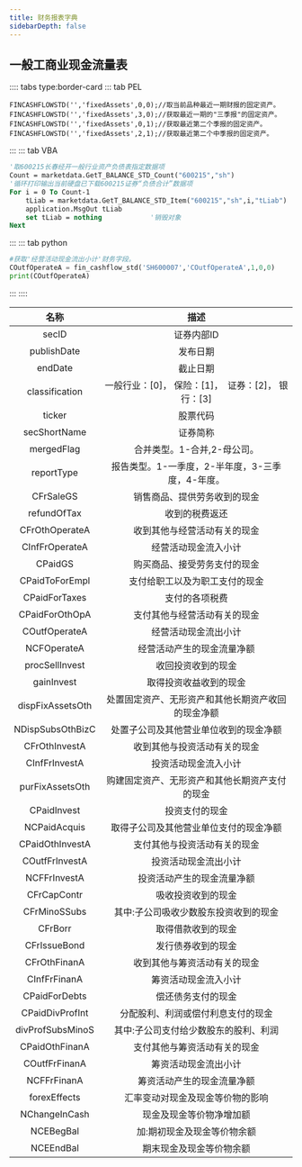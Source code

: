 ```yaml
---
title: 财务报表字典
sidebarDepth: false
---
```


## 一般工商业现金流量表

:::: tabs type:border-card
::: tab PEL
```autoit
FINCASHFLOWSTD('','fixedAssets',0,0);//取当前品种最近一期财报的固定资产。
FINCASHFLOWSTD('','fixedAssets',3,0);//获取最近一期的"三季报"的固定资产。
FINCASHFLOWSTD('','fixedAssets',0,1);//获取最近第二个季报的固定资产。
FINCASHFLOWSTD('','fixedAssets',2,1);//获取最近第二个中季报的固定资产。
```
:::
::: tab VBA
```vb
'取600215长春经开一般行业资产负债表指定数据项
Count = marketdata.GetT_BALANCE_STD_Count("600215","sh")
'循环打印输出当前硬盘已下载600215证券“负债合计”数据项 
For i = 0 To Count-1
    tLiab = marketdata.GetT_BALANCE_STD_Item("600215","sh",i,"tLiab")
    application.MsgOut tLiab
    set tLiab = nothing            '销毁对象 
Next
```
:::
::: tab python
```py
#获取'经营活动现金流出小计'财务字段。
COutfOperateA = fin_cashflow_std('SH600007','COutfOperateA',1,0,0)
print(COutfOperateA)
```
:::
::::

|名称 | 描述 |
|:---------:|:----------:|
|	secID	|	证券内部ID	|
|	publishDate	|	发布日期	|
|	endDate	|	截止日期	|
|	classification	|	一般行业：[0]， 保险：[1]，  证券：[2]， 银行：[3]	|
|	ticker	|	股票代码	|
|	secShortName	|	证券简称	|
|	mergedFlag	|	合并类型。1-合并,2-母公司。	|
|	reportType	|	报告类型。1-一季度，2-半年度，3-三季度，4-年度。	|
|	CFrSaleGS	|	销售商品、提供劳务收到的现金	|
|	refundOfTax	|	收到的税费返还	|
|	CFrOthOperateA	|	收到其他与经营活动有关的现金	|
|	CInfFrOperateA	|	经营活动现金流入小计	|
|	CPaidGS	|	购买商品、接受劳务支付的现金	|
|	CPaidToForEmpl	|	支付给职工以及为职工支付的现金	|
|	CPaidForTaxes	|	支付的各项税费	|
|	CPaidForOthOpA	|	支付其他与经营活动有关的现金	|
|	COutfOperateA	|	经营活动现金流出小计	|
|	NCFOperateA	|	经营活动产生的现金流量净额	|
|	procSellInvest	|	收回投资收到的现金	|
|	gainInvest	|	取得投资收益收到的现金	|
|	dispFixAssetsOth	|	处置固定资产、无形资产和其他长期资产收回的现金净额	|
|	NDispSubsOthBizC	|	处置子公司及其他营业单位收到的现金净额	|
|	CFrOthInvestA	|	收到其他与投资活动有关的现金	|
|	CInfFrInvestA	|	投资活动现金流入小计	|
|	purFixAssetsOth	|	购建固定资产、无形资产和其他长期资产支付的现金	|
|	CPaidInvest	|	投资支付的现金	|
|	NCPaidAcquis	|	取得子公司及其他营业单位支付的现金净额	|
|	CPaidOthInvestA	|	支付其他与投资活动有关的现金	|
|	COutfFrInvestA	|	投资活动现金流出小计	|
|	NCFFrInvestA	|	投资活动产生的现金流量净额	|
|	CFrCapContr	|	吸收投资收到的现金	|
|	CFrMinoSSubs	|	其中:子公司吸收少数股东投资收到的现金	|
|	CFrBorr	|	取得借款收到的现金	|
|	CFrIssueBond	|	发行债券收到的现金	|
|	CFrOthFinanA	|	收到其他与筹资活动有关的现金	|
|	CInfFrFinanA	|	筹资活动现金流入小计	|
|	CPaidForDebts	|	偿还债务支付的现金	|
|	CPaidDivProfInt	|	分配股利、利润或偿付利息支付的现金	|
|	divProfSubsMinoS	|	其中:子公司支付给少数股东的股利、利润	|
|	CPaidOthFinanA	|	支付其他与筹资活动有关的现金	|
|	COutfFrFinanA	|	筹资活动现金流出小计	|
|	NCFFrFinanA	|	筹资活动产生的现金流量净额	|
|	forexEffects	|	汇率变动对现金及现金等价物的影响	|
|	NChangeInCash	|	现金及现金等价物净增加额	|
|	NCEBegBal	|	加:期初现金及现金等价物余额	|
|	NCEEndBal	|	期末现金及现金等价物余额	|